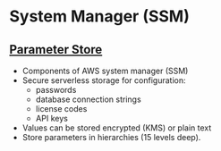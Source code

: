 # System Manager (SSM)



## [Parameter Store](https://docs.aws.amazon.com/systems-manager/latest/userguide/systems-manager-parameter-store.html)
- Components of AWS system manager (SSM)
- Secure serverless storage for configuration:
    - passwords
    - database connection strings
    - license codes
    - API keys
- Values can be stored encrypted (KMS) or plain text
- Store parameters in hierarchies (15 levels deep).

